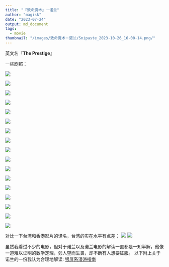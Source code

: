 ```yaml
---
title: "『致命魔术』－诺兰"
author: "magisk"
date: "2023-07-24"
output: md_document
tags:
  - movie
thumbnail: "/images/致命魔术－诺兰/Snipaste_2023-10-26_16-00-14.png/"
---
```


<!--more-->

英文名『**The Prestige**』

一些剧照：

![](/images/致命魔术－诺兰/屏幕截图%202023-07-24%20153110.png)

![](/images/致命魔术－诺兰/屏幕截图%202023-07-24%20174420.png)

![](/images/致命魔术－诺兰/屏幕截图%202023-07-24%20180147.png)

![](/images/致命魔术－诺兰/屏幕截图%202023-07-24%20180213.png)

![](/images/致命魔术－诺兰/屏幕截图%202023-07-24%20182154.png)

![](/images/致命魔术－诺兰/屏幕截图%202023-07-24%20182723.png)

![](/images/致命魔术－诺兰/屏幕截图%202023-07-24%20184127.png)

![](/images/致命魔术－诺兰/屏幕截图%202023-07-24%20184140.png)

![](/images/致命魔术－诺兰/屏幕截图%202023-07-24%20184310.png)

![](/images/致命魔术－诺兰/屏幕截图%202023-07-24%20192257.png)

![](/images/致命魔术－诺兰/屏幕截图%202023-07-24%20192507.png)

![](/images/致命魔术－诺兰/屏幕截图%202023-07-24%20194004.png)

![](/images/致命魔术－诺兰/屏幕截图%202023-07-24%20194029.png)

![](/images/致命魔术－诺兰/屏幕截图%202023-07-24%20200502.png)

![](/images/致命魔术－诺兰/屏幕截图%202023-07-24%20200804.png)

![](/images/致命魔术－诺兰/屏幕截图%202023-07-24%20200936.png)

![](/images/致命魔术－诺兰/屏幕截图%202023-07-24%20200959.png)

对比一下台湾和香港影片的译名，台湾的实在水平有点差： ![](/images/致命魔术－诺兰/屏幕截图%202023-07-25%20122353.png) ![](/images/致命魔术－诺兰/屏幕截图%202023-07-25%20122428.png)

虽然我看过不少的电影，但对于诺兰以及诺兰电影的解读一直都是一知半解，他像一道难以证明的数学定理，旁人望而生畏，却不断有人想要征服。 以下附上关于诺兰的一份我认为合理地解读: [银屏系漫游指南](https://www.bilibili.com/video/BV1iD4y1m7it/?share_source=copy_web&vd_source=3512874ddd9497411355c6570b1889e2)
